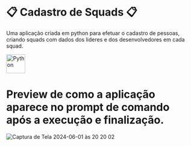 # 📋 Cadastro de Squads 📋

Uma aplicação criada em python para efetuar o cadastro de pessoas, criando squads com dados dos lideres e dos desenvolvedores em cada squad.

<div style="display:inline_block" >
  
 <img align="center" alt="Python" src="https://cdn.picpng.com/logo/language-logo-python-44976.png" style="height:50px; width:auto" target="_blank">

# Preview de como a aplicação aparece no prompt de comando após a execução e finalização.

![Captura de Tela 2024-06-01 às 20 20 02](https://github.com/caioassis-dev/pythonComAPI-Cloud_trabalhoFacu/assets/61170444/3896bf28-a1e7-47b1-bcc2-08adee48a1c8)
